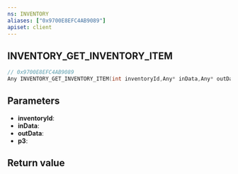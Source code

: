 ```yaml
---
ns: INVENTORY
aliases: ["0x9700E8EFC4AB9089"]
apiset: client
---
```

## INVENTORY_GET_INVENTORY_ITEM

```c
// 0x9700E8EFC4AB9089
Any INVENTORY_GET_INVENTORY_ITEM(int inventoryId,Any* inData,Any* outData,BOOL p3);
```


## Parameters
* **inventoryId**:
* **inData**:
* **outData**:
* **p3**:

## Return value